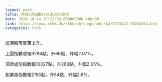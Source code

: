 ```yaml
---
layout: post
title: 內地3大指數升2%至近3%收市
date: 2024-10-14 15:21:38.000000000 +08:00
link: https://news.rthk.hk/rthk/ch/component/k2/1774422-20241014.htm
categories: rthk
---
```


滬深股市反覆上升。

上證指數收報3284點，升66點，升幅2.07%。

深證成份指數報10327點，升266點，升幅2.65%。

創業板指數報2155點，升54點，升幅2.6%。
